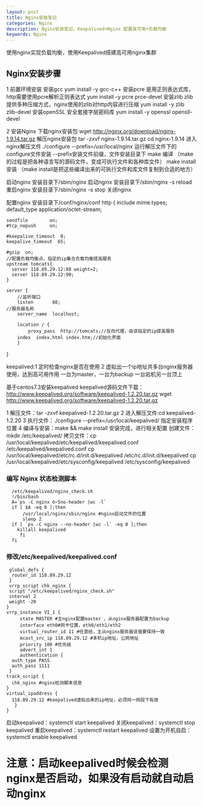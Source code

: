 ```yaml
---
layout: post
title: Nginx安装笔记
categories: Nginx
description: Nginx安装笔记，Keepalived+Nginx 配置高可用+负载均衡
keywords: Nginx
---
```


使用nginx实现负载均衡，使用Keepalived搭建高可用nginx集群


## Nginx安装步骤
1 前置环境安装
安装gcc yum install -y gcc-c++
安装pcre 是用正则表达式库，http需要使用pcre解析正则表达式
yum install -y pcre prce-devel
安装zlib zlib提供多种压缩方式，nginx使用的zlib对http内容进行压缩
yum install -y zlib zlib-devel
安装openSSL 安全套接字层密码库
yum install -y openssl opensll-devel

2 安装Nginx
下载nginx安装包
wget http://nginx.org/download/nginx-1.9.14.tar.gz
解压nginx安装包
tar -zxvf nginx-1.9.14.tar.gz
cd nginx-1.9.14 进入nginx解压文件
./configure --prefix=/usr/local/nginx  运行解压文件下的configure文件安装
                                       --prefix安装文件前缀，文件安装目录下
make       编译 （make的过程是把各种语言写的源码文件，变成可执行文件和各种库文件）
make install 安装 （make install是把这些编译出来的可执行文件和库文件复制到合适的地方）

启动nginx
安装目录下/sbin/nginx 启动nginx
安装目录下/sbin/nginx -s reload 重启nginx
安装目录下/sbin/nginx -s stop   关闭nginx


配置nginx
安装目录下/conf/nginx/conf
http {
    include       mime.types;
    default_type  application/octet-stream;

    sendfile        on;
    #tcp_nopush     on;

    #keepalive_timeout  0;
    keepalive_timeout  65;

    #gzip  on;
    //配置负载均衡点，指定的ip集合负载均衡提高服务
    upstream tomcats{
	  server 118.89.29.12:88 weight=2;
	  server 118.89.29.12:90;
	}

    server {
        //监听端口
        listen       80;
	//服务器名称
        server_name  localhost;
       
        location / {
            proxy_pass  http://tomcats;//反向代理，由该指定的ip提高服务
	    index  index.html index.htm;//初始化界面
        }
}

keepalived:1 定时检查nginx是否在使用
           2 虚拟出一个ip地址共多台nginx服务器使用，达到高可用作用
	     一台为master，一台为backup 一台宕机另一台顶上

基于centos7.3安装keepalived
keepalived源码文件下载：http://www.keepalived.org/software/keepalived-1.2.20.tar.gz
wget http://www.keepalived.org/software/keepalived-1.2.20.tar.gz

1 解压文件：tar -zxvf keepalived-1.2.20.tar.gz
2 进入解压文件:cd keepalived-1.2.20
3 执行文件：./configure --prefix=/usr/local/keepalived/ 指定安装程序位置
4 编译与安装：make && make install
安装完成，进行相关配置
创建文件：mkdir /etc/keepalived/
拷贝文件：cp /usr/local/keepalived/etc/keepalived/keepalived.conf /etc/keepalived/keepalived.conf
          cp /usr/local/keepalived/etc/rc.d/init.d/keepalived /etc/rc.d/init.d/keepalived
	  cp /usr/local/keepalived/etc/sysconfig/keepalived /etc/sysconfig/keepalived

### 编写 Nginx 状态检测脚本 
      /etc/keepalived/nginx_check.sh
      !/bin/bash
      A=`ps -C nginx ὀ~Sno-header |wc -l`
      if [ $A -eq 0 ];then
          /usr/local/nginx/sbin/nginx #nginx启动文件的位置
          sleep 2
      if [ `ps -C nginx --no-header |wc -l` -eq 0 ];then
        killall keepalived
         fi
      fi

### 修改/etc/keepalived/keepalived.conf
     global_defs {
      router_id 118.89.29.12
     }
     vrrp_script chk_nginx {
     script "/etc/keepalived/nginx_check.sh"
     interval 2
     weight -20
    }
    vrrp_instance VI_1 {
         state MASTER #主nginx配置master ，从nginx服务器配置为backup
         interface eth0#网卡位置，eth0/eth1/eth2
         virtual_router_id 11 #任意给，主从nginx服务器该值要保持一致
         mcast_src_ip 118.89.29.12 #本机ip地址，公网地址
         priority 100 #优先级
         advert_int 1
         authentication {
      auth_type PASS
      auth_pass 1111
     }
    track_script {
      chk_nginx #nginx检测脚本信息
    }
    virtual_ipaddress {
      118.89.29.12 #keepalived虚拟出来的ip地址，必须同一网段下有效
       }
    }

启动keepalived：systemctl start keepalived
关闭keepalived：systemctl stop keepalived
重启keepalived：systemctl restart keepalived
设置为开机自启：systemctl enable keepalived
# 注意：启动keepalived时候会检测nginx是否启动，如果没有启动就自动启动nginx